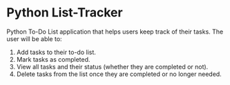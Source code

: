 # Python List-Tracker
Python To-Do List application that helps users keep track of their tasks.
The user will be able to:
1. Add tasks to their to-do list.
2. Mark tasks as completed.
3. View all tasks and their status (whether they are completed or not).
4. Delete tasks from the list once they are completed or no longer needed.
